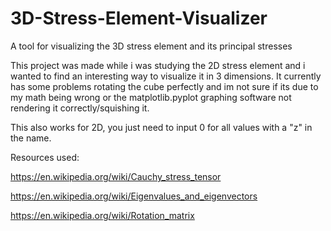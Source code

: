 # 3D-Stress-Element-Visualizer
A tool for visualizing the 3D stress element and its principal stresses

This project was made while i was studying the 2D stress element and i wanted to find an interesting way to visualize it in 3 dimensions.
It currently has some problems rotating the cube perfectly and im not sure if its due to my math being wrong or the matplotlib.pyplot graphing software
not rendering it correctly/squishing it.

This also works for 2D, you just need to input 0 for all values with a "z" in the name.

Resources used:

https://en.wikipedia.org/wiki/Cauchy_stress_tensor

https://en.wikipedia.org/wiki/Eigenvalues_and_eigenvectors

https://en.wikipedia.org/wiki/Rotation_matrix
